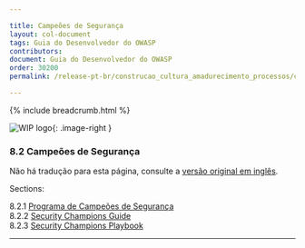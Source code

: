 ```yaml
---

title: Campeões de Segurança
layout: col-document
tags: Guia do Desenvolvedor do OWASP
contributors:
document: Guia do Desenvolvedor do OWASP
order: 30200
permalink: /release-pt-br/construcao_cultura_amadurecimento_processos/campeoes_seguranca/

---
```


{% include breadcrumb.html %}

<style type="text/css">
.image-right {
  height: 180px;
  display: block;
  margin-left: auto;
  margin-right: auto;
  float: right;
}
</style>

![WIP logo](../../../assets/images/dg_wip.png "Trabalho em andamento"){: .image-right }

### 8.2 Campeões de Segurança

Não há tradução para esta página, consulte a [versão original em inglês][release1020].

Sections:  

8.2.1 [Programa de Campeões de Segurança](01-security-champions-program.md)  
8.2.2 [Security Champions Guide](02-security-champions-guide.md)  
8.2.3 [Security Champions Playbook](03-security-champions-playbook.md)  

----

[release1020]: https://github.com/OWASP/www-project-developer-guide/blob/main/draft/10-culture-process/02-security-champions/toc.md
